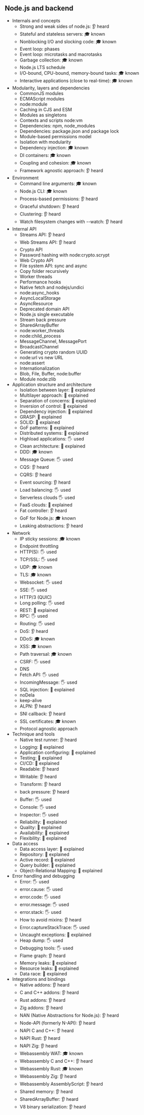 ## Node.js and backend

- Internals and concepts
  - Strong and weak sides of node.js: 👂 heard
  - Stateful and stateless servers: 🎓 known
  - Nonblocking I/O and slocking code: 🎓 known
  - Event loop: phases
  - Event loop: microtasks and macrotasks
  - Garbage collection: 🎓 known
  - Node.js LTS schedule
  - I/O-bound, CPU-bound, memory-bound tasks: 🎓 known
  - Interactive applications (close to real-time): 🎓 known
- Modularity, layers and dependencies
  - CommonJS modules
  - ECMAScript modules
  - node:module
  - Caching in CJS and ESM
  - Modules as singletons
  - Contexts and scripts node:vm
  - Dependencies: npm, node_modules
  - Dependencies: package.json and package lock
  - Module-based permissions model
  - Isolation with modularity
  - Dependency injection: 🎓 known
  - DI containers: 🎓 known
  - Coupling and cohesion: 🎓 known
  - Framework agnostic approach: 👂 heard
- Environment
  - Command line arguments: 🎓 known
  - Node.js CLI: 🎓 known
  - Process-based permissions: 👂 heard
  - Graceful shutdown: 👂 heard
  - Clustering: 👂 heard
  - Watch filesystem changes with --watch: 👂 heard
- Internal API
  - Streams API: 👂 heard
  - Web Streams API: 👂 heard
  - Crypto API
  - Password hashing with node:crypto.scrypt
  - Web Crypto API
  - File system API: sync and async
  - Copy folder recursively
  - Worker threads
  - Performance hooks
  - Native fetch and nodejs/undici
  - node:async_hooks
  - AsyncLocalStorage
  - AsyncResource
  - Deprecated domain API
  - Node.js single executable
  - Stream back pressure
  - SharedArrayBuffer
  - node:worker_threads
  - node:child_process
  - MessageChannel, MessagePort
  - BroadcastChannel
  - Generating crypto random UUID
  - node:url vs new URL
  - node:assert
  - Internationalization
  - Blob, File, Buffer, node:buffer
  - Module node:zlib
- Application structure and architecture
  - Isolation between layer: 🙋 explained
  - Multilayer approach: 🙋 explained
  - Separation of concerns: 🙋 explained
  - Inversion of control: 🙋 explained
  - Dependency injection: 🙋 explained
  - GRASP: 🙋 explained
  - SOLID: 🙋 explained
  - GoF patterns: 🙋 explained
  - Distributed systems: 🙋 explained
  - Highload applications: 🖐️ used
  - Clean architecture: 🙋 explained
  - DDD: 🎓 known
  - Message Queue: 🖐️ used
  - CQS: 👂 heard
  - CQRS: 👂 heard
  - Event sourcing: 👂 heard
  - Load balancing: 🖐️ used
  - Serverless clouds 🖐️ used
  - FaaS clouds: 🙋 explained
  - Fat controller: 👂 heard
  - GoF for Node.js: 🎓 known
  - Leaking abstractions: 👂 heard
- Network
  - IP sticky sessions: 🎓 known
  - Endpoint throttling
  - HTTP(S): 🖐️ used
  - TCP/SSL: 🖐️ used
  - UDP: 🎓 known
  - TLS: 🎓 known
  - Websocket: 🖐️ used
  - SSE: 🖐️ used
  - HTTP/3 (QUIC)
  - Long polling: 🖐️ used
  - REST: 🙋 explained
  - RPC: 🖐️ used
  - Routing: 🖐️ used
  - DoS: 👂 heard
  - DDoS: 🎓 known
  - XSS: 🎓 known
  - Path traversal: 🎓 known
  - CSRF: 🖐️ used
  - DNS
  - Fetch API: 🖐️ used
  - IncomingMessage: 🖐️ used
  - SQL injection: 🙋 explained
  - noDela
  - keep-alive
  - ALPN: 👂 heard
  - SNI callback: 👂 heard
  - SSL certificates: 🎓 known
  - Protocol agnostic approach
- Technique and tools
  - Native test runner: 👂 heard
  - Logging: 🙋 explained
  - Application configuring: 🙋 explained
  - Testing: 🙋 explained
  - CI/CD: 🙋 explained
  - Readable: 👂 heard
  - Writable: 👂 heard
  - Transform: 👂 heard
  - back pressure: 👂 heard
  - Buffer: 🖐️ used
  - Console: 🖐️ used
  - Inspector: 🖐️ used
  - Reliability: 🙋 explained
  - Quality: 🙋 explained
  - Availability: 🙋 explained
  - Flexibility: 🙋 explained
- Data access
  - Data access layer: 🙋 explained
  - Repository: 🙋 explained
  - Active record: 🙋 explained
  - Query builder: 🙋 explained
  - Object-Relational Mapping: 🙋 explained
- Error handling and debugging
  - Error: 🖐️ used
  - error.cause: 🖐️ used
  - error.code: 🖐️ used
  - error.message: 🖐️ used
  - error.stack: 🖐️ used
  - How to avoid mixins: 👂 heard
  - Error.captureStackTrace: 🖐️ used
  - Uncaught exceptions: 🙋 explained
  - Heap dump: 🖐️ used
  - Debugging tools: 🖐️ used
  - Flame graph: 👂 heard
  - Memory leaks: 🙋 explained
  - Resource leaks: 🙋 explained
  - Data race: 🙋 explained
- Integrations and bindings
  - Native addons: 👂 heard
  - C and C++ addons: 👂 heard
  - Rust addons: 👂 heard
  - Zig addons: 👂 heard
  - NAN (Native Abstractions for Node.js): 👂 heard
  - Node-API (formerly N-API): 👂 heard
  - NAPI C and C++: 👂 heard
  - NAPI Rust: 👂 heard
  - NAPI Zig: 👂 heard
  - Webassembly WAT: 🎓 known
  - Webassembly C and C++: 👂 heard
  - Webassembly Rust: 🎓 known
  - Webassembly Zig: 👂 heard
  - Webassembly AssemblyScript: 👂 heard
  - Shared memory: 👂 heard
  - SharedArrayBuffer: 👂 heard
  - V8 binary serialization: 👂 heard

